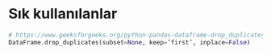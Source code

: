 # Sık kullanılanlar

```py
# https://www.geeksforgeeks.org/python-pandas-dataframe-drop_duplicates/
DataFrame.drop_duplicates(subset=None, keep=’first’, inplace=False)
```
